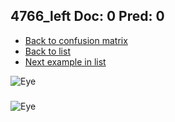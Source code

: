 ## 4766_left Doc: 0 Pred: 0
- [Back to confusion matrix](https://github.com/juliandewit/kaggle_retinopathy/blob/master/matrix.md)
- [Back to list](https://github.com/juliandewit/kaggle_retinopathy/blob/master/lists/00/list.md)
- [Next example in list](https://github.com/juliandewit/kaggle_retinopathy/blob/master/lists/00/47/4771_left.md)

![Eye](https://retinopaty.blob.core.windows.net/size1024/4766_left_0.jpeg)

### 

![Eye]()
